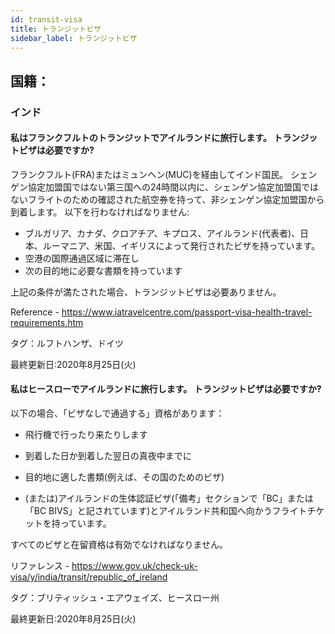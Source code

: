 ```yaml
---
id: transit-visa
title: トランジットビザ
sidebar_label: トランジットビザ
---
```


## 国籍：

### インド

#### **私はフランクフルトのトランジットでアイルランドに旅行します。 トランジットビザは必要ですか?**

フランクフルト(FRA)またはミュンヘン(MUC)を経由してインド国民。 シェンゲン協定加盟国ではない第三国への24時間以内に、シェンゲン協定加盟国ではないフライトのための確認された航空券を持って、非シェンゲン協定加盟国から到着します。 以下を行わなければなりません:
- ブルガリア、カナダ、クロアチア、キプロス、アイルランド(代表者)、日本、ルーマニア、米国、イギリスによって発行されたビザを持っています。
- 空港の国際通過区域に滞在し
- 次の目的地に必要な書類を持っています

上記の条件が満たされた場合、トランジットビザは必要ありません。

Reference - https://www.iatravelcentre.com/passport-visa-health-travel-requirements.htm

タグ：ルフトハンザ、ドイツ

最終更新日:2020年8月25日(火)

#### **私はヒースローでアイルランドに旅行します。 トランジットビザは必要ですか?**

以下の場合、「ビザなしで通過する」資格があります：

* 飛行機で行ったり来たりします

* 到着した日か到着した翌日の真夜中までに

* 目的地に適した書類(例えば、その国のためのビザ)

* (または)アイルランドの生体認証ビザ(「備考」セクションで「BC」または「BC BIVS」と記されています)とアイルランド共和国へ向かうフライトチケットを持っています。

すべてのビザと在留資格は有効でなければなりません。

リファレンス - https://www.gov.uk/check-uk-visa/y/india/transit/republic_of_ireland

タグ：ブリティッシュ・エアウェイズ、ヒースロー州

最終更新日:2020年8月25日(火)